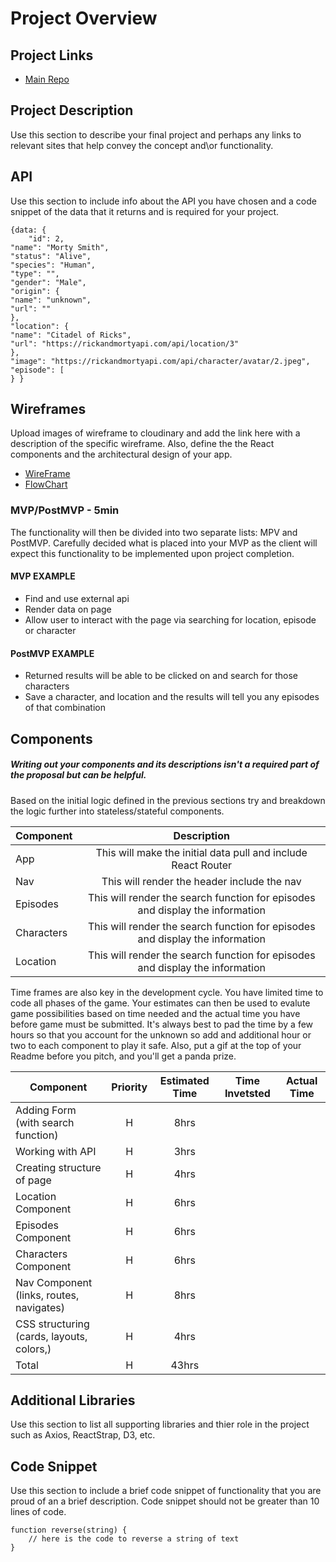 # Project Overview

## Project Links

- [Main Repo](https://github.com/basilspice/Project-2)


## Project Description

Use this section to describe your final project and perhaps any links to relevant sites that help convey the concept and\or functionality.

## API

Use this section to include info about the API you have chosen and a code snippet of the data that it returns and is required for your project. 


```
{data: {
	"id": 2,
"name": "Morty Smith",
"status": "Alive",
"species": "Human",
"type": "",
"gender": "Male",
"origin": {
"name": "unknown",
"url": ""
},
"location": {
"name": "Citadel of Ricks",
"url": "https://rickandmortyapi.com/api/location/3"
},
"image": "https://rickandmortyapi.com/api/character/avatar/2.jpeg",
"episode": [
} }
```


## Wireframes

Upload images of wireframe to cloudinary and add the link here with a description of the specific wireframe. Also, define the the React components and the architectural design of your app.

- [WireFrame](https://wireframepro.mockflow.com/view/MNedeyL86h)
- [FlowChart](https://lucid.app/lucidchart/2ea1ce25-df0c-480d-9382-d0efa46372ad/view?page=0_0#)


### MVP/PostMVP - 5min

The functionality will then be divided into two separate lists: MPV and PostMVP.  Carefully decided what is placed into your MVP as the client will expect this functionality to be implemented upon project completion.  

#### MVP EXAMPLE
- Find and use external api 
- Render data on page 
- Allow user to interact with the page via searching for location, episode or character

#### PostMVP EXAMPLE

- Returned results will be able to be clicked on and search for those characters
- Save a character, and location and the results will tell you any episodes of that combination

## Components
##### Writing out your components and its descriptions isn't a required part of the proposal but can be helpful.

Based on the initial logic defined in the previous sections try and breakdown the logic further into stateless/stateful components. 

| Component | Description | 
| --- | :---: |  
| App | This will make the initial data pull and include React Router| 
| Nav | This will render the header include the nav | 
| Episodes | This will render the search function for episodes and display the information
| Characters | This will render the search function for episodes and display the information
| Location | This will render the search function for episodes and display the information


Time frames are also key in the development cycle.  You have limited time to code all phases of the game.  Your estimates can then be used to evalute game possibilities based on time needed and the actual time you have before game must be submitted. It's always best to pad the time by a few hours so that you account for the unknown so add and additional hour or two to each component to play it safe. Also, put a gif at the top of your Readme before you pitch, and you'll get a panda prize.

| Component | Priority | Estimated Time | Time Invetsted | Actual Time |
| --- | :---: |  :---: | :---: | :---: |
| Adding Form (with search function) | H | 8hrs|  |  |
| Working with API | H | 3hrs|  |  |
| Creating structure of page | H | 4hrs| | |
| Location Component | H | 6hrs| | |
| Episodes Component | H | 6hrs| | |
| Characters Component | H | 6hrs| | |
| Nav Component (links, routes, navigates) | H | 8hrs| | |
| CSS structuring (cards, layouts, colors,) | H | 4hrs| | |
| Total | H | 43hrs| | |


## Additional Libraries
 Use this section to list all supporting libraries and thier role in the project such as Axios, ReactStrap, D3, etc. 

## Code Snippet

Use this section to include a brief code snippet of functionality that you are proud of an a brief description.  Code snippet should not be greater than 10 lines of code. 

```
function reverse(string) {
	// here is the code to reverse a string of text
}
```
